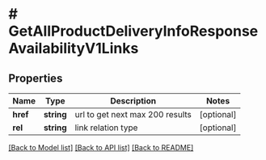 # # GetAllProductDeliveryInfoResponseAvailabilityV1Links

## Properties

Name | Type | Description | Notes
------------ | ------------- | ------------- | -------------
**href** | **string** | url to get next max 200 results | [optional]
**rel** | **string** | link relation type | [optional]

[[Back to Model list]](../../README.md#models) [[Back to API list]](../../README.md#endpoints) [[Back to README]](../../README.md)
